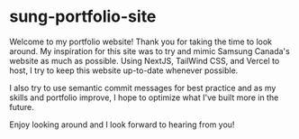 # sung-portfolio-site
Welcome to my portfolio website! Thank you for taking the time to look around. My inspiration for this site was to try and mimic Samsung Canada's website as much as possible. Using NextJS, TailWind CSS, and Vercel to host, I try to keep this website up-to-date whenever possible.

I also try to use semantic commit messages for best practice and as my skills and portfolio improve, I hope to optimize what I've built more in the future.

Enjoy looking around and I look forward to hearing from you!